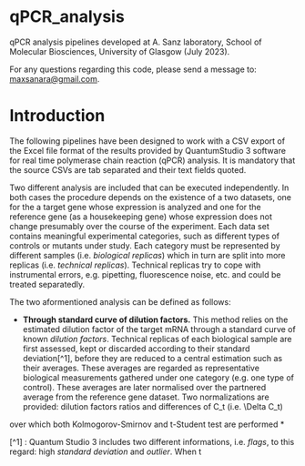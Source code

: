 # qPCR_analysis
qPCR analysis pipelines developed at A. Sanz laboratory, School of Molecular Biosciences, University of Glasgow (July 2023).

For any questions regarding this code, please send a message to: maxsanara@gmail.com.

# Introduction
The following pipelines have been designed to work with a CSV export of the Excel file format of the results provided by QuantumStudio 3 software for real time polymerase chain reaction (qPCR) analysis. It is mandatory that the source CSVs are tab separated and their text fields quoted. 

Two different analysis are included that can be executed independently. In both cases the procedure depends on the existence of a two datasets, one for the a target gene whose expression is analyzed and one for the reference gene (as a housekeeping gene) whose expression does not change presumably over the course of the experiment. Each data set contains meaningful experimental categories, such as different types of controls or mutants under study. Each category must be represented by different samples (i.e. _biological replicas_) which in turn are split into more replicas (i.e. _technical replicas_). Technical replicas try to cope with instrumental errors, e.g. pipetting, fluorescence noise, etc. and could be treated separatedly.

The two aformentioned analysis can be defined as follows: 

* **Through standard curve of dilution factors.** This method relies on the estimated dilution factor of the target mRNA through a standard curve of known *dilution factors*. Technical replicas of each biological sample are first assessed, kept or discarded according to their standard deviation[^1], before they are reduced to a central estimation such as their averages. These averages are regarded as representative biological measurements gathered under one category (e.g. one type of control). These averages are later normalised over the partnered average from the reference gene dataset. Two normalizations are provided: dilution factors ratios and differences of C_t (i.e. \Delta C_t)

over which both Kolmogorov-Smirnov and t-Student test are performed
*

[^1] : Quantum Studio 3 includes two different informations, i.e. *flags*, to this regard: high _standard deviation_ and _outlier_. When t
